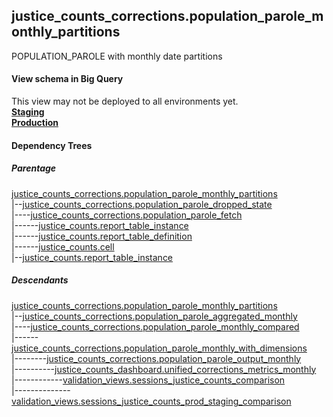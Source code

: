 ## justice_counts_corrections.population_parole_monthly_partitions
POPULATION_PAROLE with monthly date partitions

#### View schema in Big Query
This view may not be deployed to all environments yet.<br/>
[**Staging**](https://console.cloud.google.com/bigquery?pli=1&p=recidiviz-staging&page=table&project=recidiviz-staging&d=justice_counts_corrections&t=population_parole_monthly_partitions)
<br/>
[**Production**](https://console.cloud.google.com/bigquery?pli=1&p=recidiviz-123&page=table&project=recidiviz-123&d=justice_counts_corrections&t=population_parole_monthly_partitions)
<br/>

#### Dependency Trees

##### Parentage
[justice_counts_corrections.population_parole_monthly_partitions](../justice_counts_corrections/population_parole_monthly_partitions.md) <br/>
|--[justice_counts_corrections.population_parole_dropped_state](../justice_counts_corrections/population_parole_dropped_state.md) <br/>
|----[justice_counts_corrections.population_parole_fetch](../justice_counts_corrections/population_parole_fetch.md) <br/>
|------[justice_counts.report_table_instance](../justice_counts/report_table_instance.md) <br/>
|------[justice_counts.report_table_definition](../justice_counts/report_table_definition.md) <br/>
|------[justice_counts.cell](../justice_counts/cell.md) <br/>
|--[justice_counts.report_table_instance](../justice_counts/report_table_instance.md) <br/>


##### Descendants
[justice_counts_corrections.population_parole_monthly_partitions](../justice_counts_corrections/population_parole_monthly_partitions.md) <br/>
|--[justice_counts_corrections.population_parole_aggregated_monthly](../justice_counts_corrections/population_parole_aggregated_monthly.md) <br/>
|----[justice_counts_corrections.population_parole_monthly_compared](../justice_counts_corrections/population_parole_monthly_compared.md) <br/>
|------[justice_counts_corrections.population_parole_monthly_with_dimensions](../justice_counts_corrections/population_parole_monthly_with_dimensions.md) <br/>
|--------[justice_counts_corrections.population_parole_output_monthly](../justice_counts_corrections/population_parole_output_monthly.md) <br/>
|----------[justice_counts_dashboard.unified_corrections_metrics_monthly](../justice_counts_dashboard/unified_corrections_metrics_monthly.md) <br/>
|------------[validation_views.sessions_justice_counts_comparison](../validation_views/sessions_justice_counts_comparison.md) <br/>
|--------------[validation_views.sessions_justice_counts_prod_staging_comparison](../validation_views/sessions_justice_counts_prod_staging_comparison.md) <br/>

